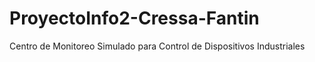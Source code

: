 # ProyectoInfo2-Cressa-Fantin
Centro de Monitoreo Simulado para Control de Dispositivos Industriales
